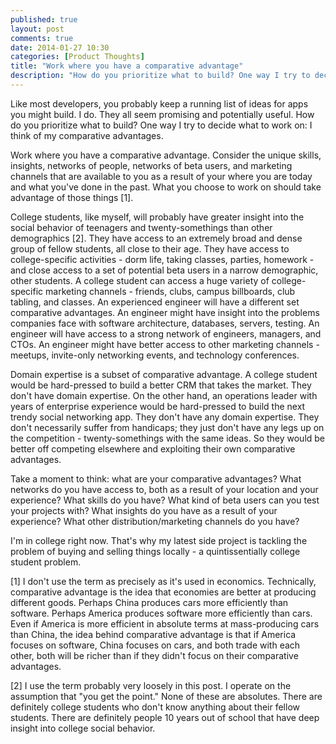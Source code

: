 ```yaml
---
published: true
layout: post
comments: true
date: 2014-01-27 10:30
categories: [Product Thoughts]
title: "Work where you have a comparative advantage"
description: "How do you prioritize what to build? One way I try to decide what to work on: I think of my comparative advantages."
---
```


Like most developers, you probably keep a running list of ideas for apps you might build. I do. They all seem promising and potentially useful. How do you prioritize what to build? One way I try to decide what to work on: I think of my comparative advantages.

<!-- more -->

Work where you have a comparative advantage. Consider the unique skills, insights, networks of people, networks of beta users, and marketing channels that are available to you as a result of your where you are today and what you've done in the past. What you choose to work on should take advantage of those things [1].

College students, like myself, will probably have greater insight into the social behavior of teenagers and twenty-somethings than other demographics [2]. They have access to an extremely broad and dense group of fellow students, all close to their age. They have access to college-specific activities - dorm life, taking classes, parties, homework - and close access to a set of potential beta users in a narrow demographic, other students. A college student can access a huge variety of college-specific marketing channels - friends, clubs, campus billboards, club tabling, and classes. An experienced engineer will have a different set comparative advantages. An engineer might have insight into the problems companies face with software architecture, databases, servers, testing. An engineer will have access to a strong network of engineers, managers, and CTOs. An engineer might have better access to other marketing channels - meetups, invite-only networking events, and technology conferences.

Domain expertise is a subset of comparative advantage. A college student would be hard-pressed to build a better CRM that takes the market. They don't have domain expertise. On the other hand, an operations leader with years of enterprise experience would be hard-pressed to build the next trendy social networking app. They don't have any domain expertise. They don't necessarily suffer from handicaps; they just don't have any legs up on the competition - twenty-somethings with the same ideas. So they would be better off competing elsewhere and exploiting their own comparative advantages.

Take a moment to think: what are your comparative advantages? What networks do you have access to, both as a result of your location and your experience? What skills do you have? What kind of beta users can you test your projects with? What insights do you have as a result of your experience? What other distribution/marketing channels do you have?

I'm in college right now. That's why my latest side project is tackling the problem of buying and selling things locally - a quintissentially college student problem.

[1] I don't use the term as precisely as it's used in economics. Technically, comparative advantage is the idea that economies are better at producing different goods. Perhaps China produces cars more efficiently than software. Perhaps America produces software more efficiently than cars. Even if America is more efficient in absolute terms at mass-producing cars than China, the idea behind comparative advantage is that if America focuses on software, China focuses on cars, and both trade with each other, both will be richer than if they didn't focus on their comparative advantages.

[2] I use the term probably very loosely in this post. I operate on the assumption that "you get the point." None of these are absolutes. There are definitely college students who don't know anything about their fellow students. There are definitely people 10 years out of school that have deep insight into college social behavior.